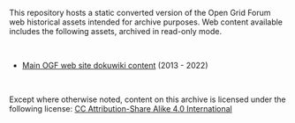 This repository hosts a static converted version of the Open Grid Forum web
historical assets intended for archive purposes. Web content available includes
the following assets, archived in read-only mode.

 

-   [Main OGF web site dokuwiki
    content](http://archive.ogf.org/www.ogf.org/dokuwiki/doku.php/start.html)
    (2013 - 2022)

 

Except where otherwise noted, content on this archive is licensed under the
following license: [CC Attribution-Share Alike 4.0
International](http://creativecommons.org/licenses/by-sa/4.0/)
